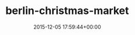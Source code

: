 ---
title:		"berlin-christmas-market"
mediatype:		"upload"
description:		"TBC"
date:		"2015-12-05 17:59:44+00:00"
album:		"city"
filename:		"berlin-christmas-market.md"
series:		""
cl_public_id:		"city/berlin-christmas-market"
cl_version:		1497000187
format:		"tiff"
bytes:		4989328
width:		2158
height:		1440
exposure_mode:		"Auto"
program:		"Aperture-priority AE"
aperture:		"2.8"
focal_length:		"24.0 mm"
iso:		"2500"
shutter_speed:		"1/13"
metering:		"Multi-segment"
flash:		"Off, Did not fire"
white_balance:		"Custom"
colour_temp:		"3600"
has_crop:		"true"
orientation:		"Horizontal (normal)"
camera_model:		"NIKON D800"
lens_info:		"24-70mm f/2.8"
artist:		"No artist info"
x_resolution:		"300"
y_resolution:		"300"
---